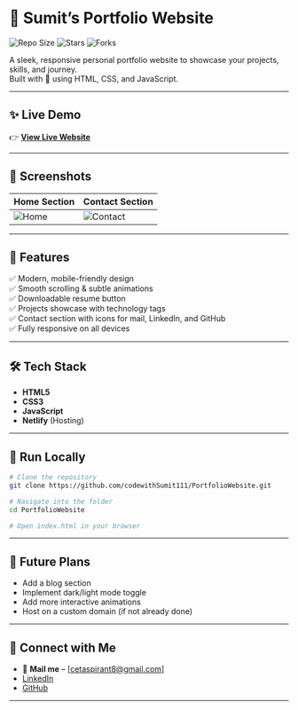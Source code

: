 # 🚀 Sumit’s Portfolio Website

![Repo Size](https://img.shields.io/github/repo-size/codewithSumit111/PortfolioWebsite)
![Stars](https://img.shields.io/github/stars/codewithSumit111/PortfolioWebsite?style=social)
![Forks](https://img.shields.io/github/forks/codewithSumit111/PortfolioWebsite?style=social)

A sleek, responsive personal portfolio website to showcase your projects, skills, and journey.  
Built with 💙 using HTML, CSS, and JavaScript.

---

## ✨ Live Demo

👉 [**View Live Website**](https://sumitda-pf.netlify.app/)

---

## 📸 Screenshots

| Home Section | Contact Section |
|--------------|-----------------|
| ![Home](./Screenshot%20(353).png) | ![Contact](./c0bcee55-3a70-4eb9-a400-ae79c23bd533.png) |

---

## 📌 Features

✅ Modern, mobile-friendly design  
✅ Smooth scrolling & subtle animations  
✅ Downloadable resume button  
✅ Projects showcase with technology tags  
✅ Contact section with icons for mail, LinkedIn, and GitHub  
✅ Fully responsive on all devices

---

## 🛠️ Tech Stack

- **HTML5**
- **CSS3**
- **JavaScript**
- **Netlify** (Hosting)

---

## 🚀 Run Locally

```bash
# Clone the repository
git clone https://github.com/codewithSumit111/PortfolioWebsite.git

# Navigate into the folder
cd PortfolioWebsite

# Open index.html in your browser
```

---

## 🎯 Future Plans

- Add a blog section  
- Implement dark/light mode toggle  
- Add more interactive animations  
- Host on a custom domain (if not already done)

---

## 🤝 Connect with Me

- 📧 **Mail me** – [cetaspirant8@gmail.com]
- [LinkedIn](https://www.linkedin.com/in/sumit-arya-dev005/)  
- [GitHub](https://github.com/codewithSumit111/)

---
